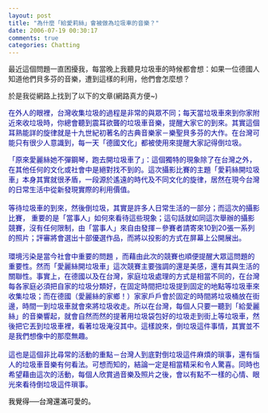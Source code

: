```yaml
---
layout: post
title: "為什麼「給愛莉絲」會被做為垃圾車的音樂？"
date: 2006-07-19 00:30:17
comments: true
categories: Chatting
---
```

<p>最近這個問題一直困擾我，每當晚上我聽見垃圾車的時候都會想：如果一位德國人知道他們貝多芬的音樂，遭到這樣的利用，他們會怎麼想？</p><p>於是我從網路上找到了以下的文章(網路真方便~)</p><p><font color="#000099">在外人的眼裡，台灣收集垃圾的過程是非常的與眾不同；每天當垃圾車來到你家附近來收垃圾時，你總會聽到震耳欲聾的垃圾車音樂，提醒大家它的到來。其實這個耳熟能詳的旋律就是十九世紀初著名的古典音樂家－樂聖貝多芬的大作。在台灣可能只有很少人意識到，每一天「德國文化」都被使用來提醒大家記得倒垃圾。<br /></font><font color="#000099"></font></p><p><font color="#000099">「原來愛麗絲她不彈鋼琴，跑去開垃圾車了」：這個獨特的現象除了在台灣之外，在其他任何的文化或社會中是絕對找不到的。這次攝影比賽的主題「愛莉絲開垃圾車」本身其實就很矛盾，一段源於遙遠的時代及不同文化的旋律，居然在現今台灣的日常生活中從新發現實際的利用價值。<br /><br />等待垃圾車的到來，然後倒垃圾，其實是許多人日常生活的一部分；而這次的攝影比賽， 重要的是「當事人」如何來看待這些現象；這句話就如同這次舉辦的攝影競賽，沒有任何限制，由「當事人」來自由發揮－參賽者請寄來10到20張一系列的照片；評審將會選出十部優選作品，而將以投影的方式在屏幕上公開展出。<br /><br />環境污染是當今社會中重要的問題 ，而藉由此次的競賽也順便提醒大眾這問題的重要性。然而「愛麗絲開垃圾車」這次競賽主要強調的還是美感，還有其與生活的關聯性。事實上，在德國以及在台灣，家庭垃圾處理的方式是相當不同的，在台灣每各家庭必須把自家的垃圾分類好，在固定時間把垃圾提到固定的地點等垃圾車來收集垃圾；而在德國（愛麗絲的家鄉！）家家戶戶會於固定的時間將垃圾桶放在街邊，時間一到垃圾車就會來將垃圾收走。所以在台灣，每個人只要一聽到「給愛麗絲」的音樂響起，就會自然而然的提著用垃圾袋包好的垃圾走到街上等垃圾車，然後把它丟到垃圾車裡，看著垃圾淹沒其中。這樣說來，倒垃圾這件事情，其實並不是我們想像中的那麼無趣。<br /><br />這也是這個非比尋常的活動的重點－台灣人到底對倒垃圾這件麻煩的瑣事，還有惱人的垃圾車音樂有何看法。可想而知的，結論一定是相當精采和令人驚喜。同時也希望藉由這次的活動，每個人欣賞過音樂及照片之後，會以有點不一樣的心情、眼光來看待倒垃圾這件瑣事。</font></p><p><font color="#000000">我覺得──台灣還滿可愛的。</font></p>
